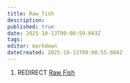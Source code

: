 ```yaml
---
title: Raw_fish
description: 
published: true
date: 2025-10-13T00:08:59.043Z
tags: 
editor: markdown
dateCreated: 2025-10-13T00:08:55.084Z
---
```


1.  REDIRECT [Raw Fish](Raw_Fish "wikilink")